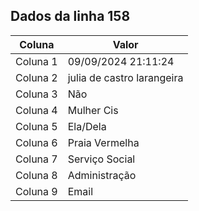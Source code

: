## Dados da linha 158

| Coluna | Valor |
|--------|-------|
| Coluna 1 | 09/09/2024 21:11:24 |
| Coluna 2 | julia de castro larangeira |
| Coluna 3 | Não |
| Coluna 4 | Mulher Cis |
| Coluna 5 | Ela/Dela |
| Coluna 6 | Praia Vermelha |
| Coluna 7 | Serviço Social |
| Coluna 8 | Administração |
| Coluna 9 | Email |
